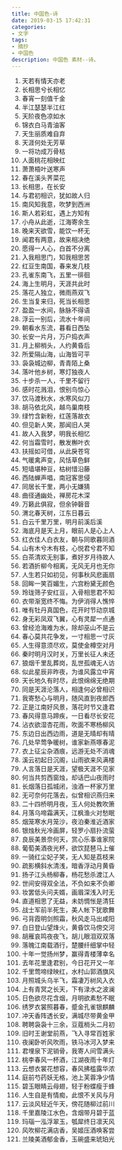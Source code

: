 ```yaml
---
title: 中国色-诗
date: 2019-03-15 17:42:31
categories: 
- 文字
tags:
- 摘抄
- 中国色
description: 中国色 素材--诗。
---
```


1. 天若有情天亦老
2. 长相思兮长相忆
3. 春宵一刻值千金
4. 半江瑟瑟半江红
5. 天阶夜色凉如水
6. 锦衣白马青油客
7. 天生丽质难自弃
8. 天涯何处无芳草
9. 一将功成万骨枯
10. 人面桃花相映红
11. 萧萧梧叶送寒声
12. 春在溪头荠菜花
13. 长相思，在长安
14. 与君初相识，犹如故人归
15. 南风知我意，吹梦到西洲
16. 斯人若彩虹，遇上方知有
17. 小舟从此逝，江海寄余生
18. 晚来天欲雪，能饮一杯无
19. 闻君有两意，故来相决绝
20. 愿得一人心，白首不分离
21. 入我相思门，知我相思苦
22. 红豆生南国，春来发几枝
23. 孔雀东南飞，五里一徘徊
24. 海上生明月，天涯共此时
25. 落花人独立，微雨燕双飞
26. 生当复来归，死当长相思
27. 盈盈一水间，脉脉不得语
28. 浮云一别后，流水十年间
29. 朝看水东流，暮看日西坠
30. 长安一片月，万户捣衣声
31. 月上柳梢头，人约黄昏后
32. 所爱隔山海，山海皆可平
33. 袅袅城边柳，青青陌上桑
34. 落叶他乡树，寒灯独夜人
35. 十步杀一人，千里不留行
36. 感时花溅泪，恨别鸟惊心
37. 饮马渡秋水，水寒风似刀
38. 胡马依北风，越鸟巢南枝
39. 绿竹含新粉，红莲落故衣
40. 但见新人笑，那闻旧人哭
41. 故人入我梦，明我长相忆
42. 何当霜雪时，散发槲叶衣
43. 扶摇如可借，从此戾苍穹
44. 气暖禽声变，风恬草色鲜
45. 短墙堪种豆，枯树惜沿藤
46. 西陆蝉声唱，南冠客思侵
47. 同居长干里，两小无嫌猜
48. 曲径通幽处，禅房花木深
49. 万籁此俱寂，但余钟磬音
50. 渭北春天树，江东日暮云
51. 白云千里万里，明月前溪后溪
52. 海底月是天上月，眼前人是心上人
53. 红衣佳人白衣友，朝与同歌暮同酒
54. 山有木兮木有枝，心悦君兮君不知
55. 白茶清欢无别事，煮好岁月待故人
56. 若酒折柳今相离，无风无月也无你
57. 人生若只如初见，何事秋风悲画扇
58. 回眸一笑百媚生，六宫粉黛无颜色
59. 玲珑筛子安红豆，入骨相思君不知
60. 衣带渐宽终不悔。为伊消得人憔悴
61. 唯有牡丹真国色，花开时节动京城
62. 身无彩凤双飞翼，心有灵犀一点通
63. 曾经沧海难为水，除却巫山不是云
64. 春心莫共花争发，一寸相思一寸灰
65. 人生得意须尽欢，莫使金樽空对月
66. 秦时明月汉时关，万里长征人未还
67. 狼烟千里乱葬岗，乱世孤魂无人访
68. 似此星辰非昨夜，为谁风露立中宵
69. 天长地久有时尽，此恨绵绵无绝期
70. 同是天涯沦落人，相逢何必曾相识
71. 我寄愁心与明月，随风直到夜郎西
72. 正是江南好风景，落花时节又逢君
73. 春风得意马蹄疾，一日看尽长安花
74. 沾衣欲湿杏花雨，吹面不寒杨柳风
75. 东边日出西边雨，道是无晴却有晴
76. 几处早莺争暖树，谁家新燕啄春泥
77. 衣上征尘杂酒痕，远游无处不消魂
78. 溪云初起日沉阁，山雨欲来风满楼
79. 人言落日是天涯，望极天涯不见家
80. 何当共剪西窗烛，却话巴山夜雨时
81. 长烟落日孤城闭，浊酒一杯家万里
82. 无可奈何花落去，似曾相识燕归来
83. 二十四桥明月夜，玉人何处教吹箫
84. 月落乌啼霜满天，江枫渔火对愁眠
85. 烟笼寒水月笼沙，夜泊秦淮近酒家
86. 银烛秋光冷画屏，轻罗小扇扑流萤
87. 良辰美景奈何天，赏心乐事谁家院
88. 葡萄美酒夜光杯，欲饮琵琶马上催
89. 一骑红尘妃子笑，无人知是荔枝来
90. 疏影横斜水清浅，暗香浮动月黄昏
91. 扬子江头杨柳春，杨花愁杀渡江人
92. 世间安得双全法，不负如来不负卿
93. 妆罢低头问夫婿，画眉深浅入时无
94. 直道相思了无益，未妨惆怅是清狂
95. 战士军前半死生，美人帐下犹歌舞
96. 弓背霞明剑照霜，秋风走马出咸阳
97. 白日登山望烽火，黄昏饮马傍交河
98. 胡雁哀鸣夜夜飞，胡儿眼泪双双落
99. 落魄江南载酒行，楚腰纤细掌中轻
100. 十年一觉扬州梦，赢得青楼薄幸名
101. 去年花里逢君别，今日花开又一年
102. 千里莺啼绿映红，水村山郭酒旗风
103. 月照城头乌半飞，霜凄万树风入衣
104. 上有青冥之长天，下有渌水之波澜
105. 日色欲尽花含烟，月明欲素愁不眠
106. 绣罗衣裳照暮春，蹙金孔雀银麒麟
107. 冲天香阵透长安，满城尽带黄金甲
108. 聘聘袅袅十三余，豆蔻梢头二月初
109. 旧时王谢堂前燕，飞入寻常百姓家
110. 夜阑卧听风吹雨，铁马冰河入梦来
111. 君埋泉下泥销骨，我寄人间雪满头
112. 桃李春风一杯酒，江湖夜雨十年灯
113. 云想衣裳花想容，春风拂槛露华浓
114. 庭前芍药妖无格，池上芙蓉净少情
115. 碧玉眼睛云母翅，轻于粉蝶瘦于蜂
116. 人生自是有情痴，此恨不关风与月
117. 云淡风轻近午天，傍花随柳过前川
118. 千里嘉陵江水色，含烟带月碧于蓝
119. 玛瑙一泓浮翠玉，瓠犀终日凛天风
120. 风吹柳花满店香，吴姬压酒唤客尝
121. 兰陵美酒郁金香，玉碗盛来琥珀光
